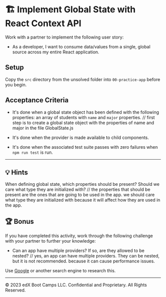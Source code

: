 # 🏗️ Implement Global State with React Context API

Work with a partner to implement the following user story:

* As a developer, I want to consume data/values from a single, global source across my entire React application.

## Setup

Copy the `src` directory from the unsolved folder into `00-practice-app` before you begin.

## Acceptance Criteria

* It's done when a global state object has been defined with the following properties: an array of students with `name` and `major` properties.
// first step is to create a global state object with the properties of name and major in the file GlobalState.js
* It's done when the provider is made available to child components.

* It's done when the associated test suite passes with zero failures when `npm run test` is run.

---

## 💡 Hints

When defining global state, which properties should be present? Should we care what type they are initialized with?
// the properties that should be present are the ones that are going to be used in the app. we should care what type they are initialized with because it will affect how they are used in the app.

## 🏆 Bonus

If you have completed this activity, work through the following challenge with your partner to further your knowledge:

* Can an app have multiple providers? If so, are they allowed to be nested?
// yes, an app can have multiple providers. They can be nested, but it is not recommended. because it can cause performance issues.

Use [Google](https://google.com) or another search engine to research this.

---
© 2023 edX Boot Camps LLC. Confidential and Proprietary. All Rights Reserved.
